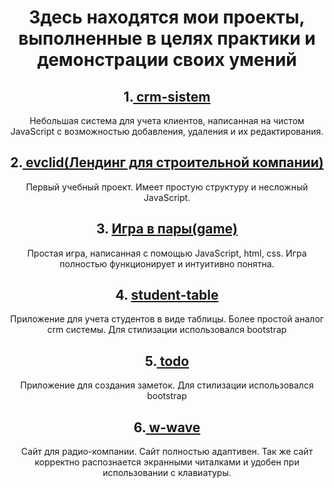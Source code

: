 ## <h1 align='center'>Здесь находятся мои проекты, выполненные в целях практики и демонстрации своих умений</h1>

<h2 align='center'>
1.<a href='' style='fonst-size="18px"'>
crm-sistem
</a>
</h2>
<p align='center'>
Небольшая система для учета клиентов, написанная на чистом JavaScript с возможностью добавления, удаления и их редактирования. 
</p>
<h2 align='center'>
2.<a href='https://gulyaevnikita.github.io/evclid-site/index.html' style='fonst-size="18px"'>
 evclid(Лендинг для строительной компании)
</a>

</h2>
<p align='center'>
Первый учебный проект. Имеет простую структуру и несложный JavaScript. 
</p>
<h2 align='center'>
3. <a href='https://gulyaevnikita.github.io/game/index.html' style='fonst-size="18px"'>
Игра в пары(game) 
</a>
</h2>
<p align='center'>
Простая игра, написанная с помощью JavaScript, html, css. Игра полностью функционирует и интуитивно понятна.
</p>
<h2 align='center'>
4. <a href='https://gulyaevnikita.github.io/student-table/main.html' style='fonst-size="18px"'>
student-table
<a>
</h2>
<p align='center'>
Приложение для учета студентов в виде таблицы. Более простой аналог crm системы. Для стилизации использовался bootstrap
</p>
<h2 align='center'>
5.<a href='https://gulyaevnikita.github.io/todo/index.html' style='fonst-size="18px"'>
todo
</a>
</h2>
<p align='center'>
Приложение для создания заметок. Для стилизации использовался bootstrap
</p>
<h2 align='center'>
6.<a href='https://gulyaevnikita.github.io/w-wave/index.html' style='fonst-size="18px"'>
w-wave
</a>
</h2>
<p align='center'>
Сайт для радио-компании. Сайт полностью адаптивен. Так же сайт корректно распознается экранными читалками и удобен при использовании с клавиатуры. 
</p>

